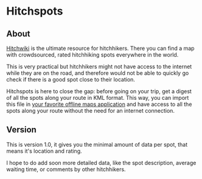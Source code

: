 # Hitchspots

## About

[Hitchwiki](http://www.hitchwiki.org) is the ultimate resource for hitchhikers. There you can find a map with crowdsourced, rated hitchhiking spots everywhere in the world.

This is very practical but hitchhikers might not have access to the internet while they are on the road, and therefore would not be able to quickly go check if there is a good spot close to their location.

Hitchspots is here to close the gap: before going on your trip, get a digest of all the spots along your route in KML format. This way, you can import this file in [your favorite offline maps application](http://maps.me/en/home) and have access to all the spots along your route without the need for an internet connection.

## Version

This is version 1.0, it gives you the minimal amount of data per spot, that means it's location and rating.

I hope to do add soon more detailed data, like the spot description, average waiting time, or comments by other hitchhikers.
